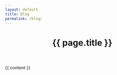 ```yaml
---
layout: default
title: Blog 
permalink: /blog/
---
```

<div class="post">

  <header class="post-header">
    <h1>{{ page.title }}</h1>
  </header>

  <article class="post-content">
  {{ content }}
  </article>

</div>